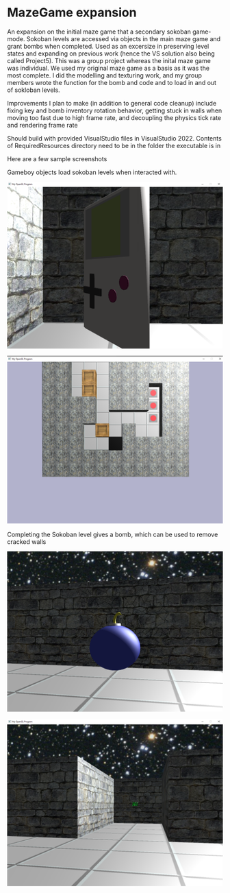 # MazeGame expansion
An expansion on the initial maze game that a secondary sokoban game-mode. Sokoban levels are accessed via objects in the main maze game and grant bombs when completed. Used as an excersize in preserving level states and expanding on previous work (hence the VS solution also being called Project5). This was a group project whereas the inital maze game was individual. We used my original maze game as a basis as it was the most complete. I did the modelling and texturing work, and my group members wrote the function for the bomb and code and to load in and out of sokloban levels.

Improvements I plan to make (in addition to general code cleanup) include fixing key and bomb inventory rotation behavior, getting stuck in walls when moving too fast due to high frame rate, and decoupling the physics tick rate and rendering frame rate

Should build with provided VisualStudio files in VisualStudio 2022. Contents of RequiredResources directory need to be in the folder the executable is in

Here are a few sample screenshots

Gameboy objects load sokoban levels when interacted with.

![alt text](https://github.com/trevorlecrone/PersonalAndSchool/blob/main/DemoImagesAndVideos/Gameboy.PNG?raw=true)

![alt text](https://github.com/trevorlecrone/PersonalAndSchool/blob/main/DemoImagesAndVideos/Sokoban.PNG?raw=true)


Completing the Sokoban level gives a bomb, which can be used to remove cracked walls

![alt text](https://github.com/trevorlecrone/PersonalAndSchool/blob/main/DemoImagesAndVideos/Bomb.PNG?raw=true)

![alt text](https://github.com/trevorlecrone/PersonalAndSchool/blob/main/DemoImagesAndVideos/Goal2.PNG?raw=true)
